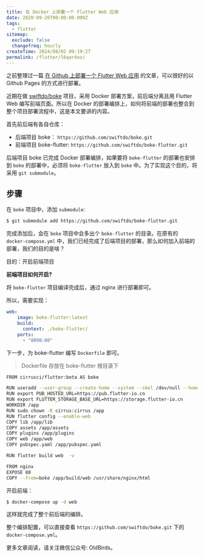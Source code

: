 ```yaml
---
title: 在 Docker 上部署一个 Flutter Web 应用
date: 2020-09-26T00:00:00.000Z
tags:
  - flutter
sitemap:
  exclude: false
  changefreq: hourly
createTime: 2024/08/02 09:19:27
permalink: /flutter/l6qar4oz/
---
```


之前整理过一篇 [在 Github 上部署一个 Flutter Web 应用](https://mp.weixin.qq.com/s/i864_-vEpD9vLHUrvLPz2w) 的文章，可以很好的以 Github Pages 的方式进行部署。

近期在做 [swiftdo/boke](https://github.com/swiftdo/boke) 项目，采用 Docker 部署方案，前后端分离且用 Flutter Web 编写前端页面。所以在 Docker 的部署编排上，如何将前端的部署也整合到整个项目部署流程中，这是本文要讲的内容。

首先前后端有各自仓库：
* 后端项目 boke： `https://github.com/swiftdo/boke.git`
* 前端项目 boke-flutter: `https://github.com/swiftdo/boke-flutter.git`

后端项目 boke 已完成 Docker 部署编排，如果要将 `boke-flutter` 的部署也安排到 `boke` 的部署中，必须将 `boke-flutter` 放入到 `boke` 中。为了实现这个目的，将采用 `git submodule`。

## 步骤

在 `boke` 项目中，添加 `submodule`:

```sh
$ git submodule add https://github.com/swiftdo/boke-flutter.git
```

完成添加后，会在 `boke` 项目中会多出个 `boke-flutter` 的目录。在原有的 `docker-compose.yml` 中，我们已经完成了后端项目的部署，那么如何加入前端的部署，我们的目的是啥？

目的：开启前端项目

**前端项目如何开启?**

将 `boke-flutter` 项目编译完成后，通过 nginx 进行部署即可。

所以，需要实现：

```yml
web:
    image: boke-flutter:latest
    build:
      context: ./boke-flutter/
    ports:
      - "8090:80"
```

下一步，为 boke-flutter 编写 `Dockerfile` 即可。
> Dockerfile 存放在 boke-flutter 根目录下

```sh
FROM cirrusci/flutter:beta AS boke

RUN useradd --user-group --create-home --system --skel /dev/null --home-dir /app cirrus
RUN export PUB_HOSTED_URL=https://pub.flutter-io.cn
RUN export FLUTTER_STORAGE_BASE_URL=https://storage.flutter-io.cn
WORKDIR /app
RUN sudo chown -R cirrus:cirrus /app
RUN flutter config --enable-web
COPY lib /app/lib
COPY assets /app/assets
COPY plugins /app/plugins
COPY web /app/web
COPY pubspec.yaml /app/pubspec.yaml

RUN flutter build web  -v

FROM nginx
EXPOSE 80
COPY --from=boke /app/build/web /usr/share/nginx/html
```

开启前端：

```sh
$ docker-compose up -d web
```

这样就完成了整个前后端的编排。

整个编排配置，可以直接查看 `https://github.com/swiftdo/boke.git` 下的 `docker-compose.yml`。

更多文章阅读，请关注微信公众号: OldBirds。
